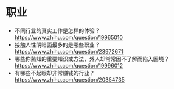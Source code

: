 # 职业

- 不同行业的真实工作是怎样的体验？ https://www.zhihu.com/question/19965010
- 接触人性阴暗面最多的是哪些职业？ https://www.zhihu.com/question/23972671
- 哪些你熟知的重要知识或方法，外人却常常因不了解而陷入困境？ https://www.zhihu.com/question/19996012
- 有哪些不起眼却非常赚钱的行业？https://www.zhihu.com/question/20354735